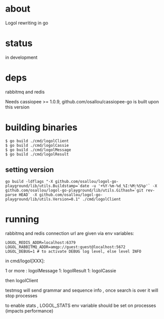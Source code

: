 # about

Logol rewriting in go

# status

in development

# deps

rabbitmq and redis

Needs cassiopee >= 1.0.9, github.com/osallou/cassiopee-go is built upon this version

# building binaries

    $ go build ./cmd/logolClient
    $ go build ./cmd/logolCassie
    $ go build ./cmd/logolMessage
    $ go build ./cmd/logolResult

## setting version

    go build -ldflags "-X github.com/osallou/logol-go-playground/lib/utils.Buildstamp=`date -u '+%Y-%m-%d_%I:%M:%S%p'` -X github.com/osallou/logol-go-playground/lib/utils.Githash=`git rev-parse HEAD` -X github.com/osallou/logol-go-playground/lib/utils.Version=0.1" ./cmd/logolClient

# running

rabbitmq and redis connection url are given via env variables:

    LOGOL_REDIS_ADDR=localhost:6379
    LOGOL_RABBITMQ_ADDR=amqp://guest:guest@localhost:5672
    LOGOL_DEBUG=1 # to activate DEBUG log level, else level INFO


in cmd/logol[XXX]:

1 or more : logolMessage
1: logolResult
1: logolCassie

then logolClient

testmsg will send grammar and sequence info , once search is over it will stop processes

to enable stats , LOGOL_STATS env variable should be set on processes (impacts performance)
